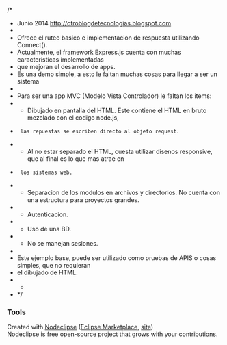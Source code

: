 /* 
 * Junio 2014 http://otroblogdetecnologias.blogspot.com
 *
 * Ofrece el ruteo basico e implementacion de respuesta utilizando Connect().
 * Actualmente, el framework Express.js cuenta con muchas caracteristicas implementadas
 * que mejoran el desarrollo de apps.
 * Es una demo simple, a esto le faltan muchas cosas para llegar a ser un sistema
 * 
 * Para ser una app MVC (Modelo Vista Controlador) le faltan los items:
 * * Dibujado en pantalla del HTML. Este contiene el HTML en bruto mezclado con el codigo node.js, 
 * 		las repuestas se escriben directo al objeto request.
 * * Al no estar separado el HTML, cuesta utilizar disenos responsive, que al final es lo que mas atrae en 
 * 		los sistemas web.
 * * Separacion de los modulos en archivos y directorios. No cuenta con una estructura para proyectos grandes.
 * * Autenticacion.
 * * Uso de una BD.
 * * No se manejan sesiones.
 * 
 * Este ejemplo base, puede ser utilizado como pruebas de APIS o cosas simples, que no requieran 
 * el dibujado de HTML.
 * * 
 * */

### Tools
Created with [Nodeclipse](https://github.com/Nodeclipse/nodeclipse-1)
 ([Eclipse Marketplace](http://marketplace.eclipse.org/content/nodeclipse), [site](http://www.nodeclipse.org))   
Nodeclipse is free open-source project that grows with your contributions.
